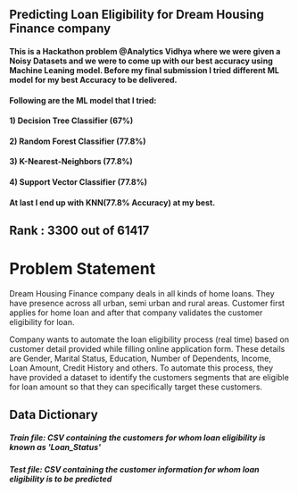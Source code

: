 ## Predicting Loan Eligibility for Dream Housing Finance company
#### This is a Hackathon problem @Analytics Vidhya where we were given a Noisy Datasets and we were to come up with our best accuracy using Machine Leaning model. Before my final submission I tried different ML model for my best Accuracy to be delivered.
#### Following are the ML model that I tried:
#### 1) Decision Tree Classifier (67%)
#### 2) Random Forest Classifier (77.8%)
#### 3) K-Nearest-Neighbors (77.8%)
#### 4) Support Vector Classifier (77.8%)
#### At last I end up with KNN(77.8% Accuracy) at my best.
## Rank : 3300 out of 61417

# Problem Statement #
Dream Housing Finance company deals in all kinds of home loans. They have presence across all urban, semi urban and rural areas. Customer first applies for home loan and after that company validates the customer eligibility for loan.

Company wants to automate the loan eligibility process (real time) based on customer detail provided while filling online application form. These details are Gender, Marital Status, Education, Number of Dependents, Income, Loan Amount, Credit History and others. To automate this process, they have provided a dataset to identify the customers segments that are eligible for loan amount so that they can specifically target these customers. 
## Data Dictionary
<h5>Train file: CSV containing the customers for whom loan eligibility is known as 'Loan_Status'</h5>
<h5>Test file: CSV containing the customer information for whom loan eligibility is to be predicted</h5>


